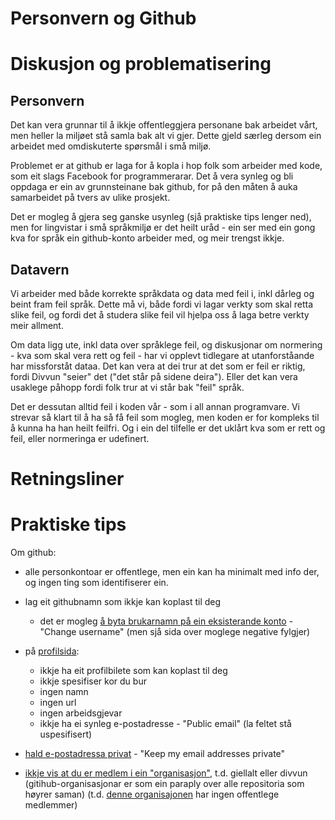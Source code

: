 # Personvern og Github

# Diskusjon og problematisering

## Personvern

Det kan vera grunnar til å ikkje offentleggjera personane bak arbeidet vårt, men heller la miljøet stå samla bak alt vi gjer. Dette gjeld særleg dersom ein arbeidet med omdiskuterte spørsmål i små miljø.

Problemet er at github er laga for å kopla i hop folk som arbeider med kode, som eit slags Facebook for programmerarar. Det å vera synleg og bli oppdaga er ein av grunnsteinane bak github, for på den måten å auka samarbeidet på tvers av ulike prosjekt.

Det er mogleg å gjera seg ganske usynleg (sjå praktiske tips lenger ned), men for lingvistar i små språkmiljø er det heilt uråd - ein ser med ein gong kva for språk ein github-konto arbeider med, og meir trengst ikkje.

## Datavern

Vi arbeider med både korrekte språkdata og data med feil i, inkl dårleg og beint fram feil språk. Dette må vi, både fordi vi lagar verkty som skal retta slike feil, og fordi det å studera slike feil vil hjelpa oss å laga betre verkty meir allment.

Om data ligg ute, inkl data over språklege feil, og diskusjonar om normering - kva som skal vera rett og feil - har vi opplevt tidlegare at utanforståande har missforståt dataa. Det kan vera at dei trur at det som er feil er riktig, fordi Divvun "seier" det ("det står på sidene deira"). Eller det kan vera usaklege påhopp fordi folk trur at vi står bak "feil" språk.

Det er dessutan alltid feil i koden vår - som i all annan programvare. Vi strevar så klart til å ha så få feil som mogleg, men koden er for kompleks til å kunna ha han heilt feilfri. Og i ein del tilfelle er det uklårt kva som er rett og feil, eller normeringa er udefinert.


# Retningsliner

# Praktiske tips

Om github:
- alle personkontoar er offentlege, men ein kan ha minimalt med info der, og ingen ting som identifiserer ein.

- lag eit githubnamn som ikkje kan koplast til deg
	- det er mogleg [å byta brukarnamn på ein eksisterande konto](https://github.com/settings/admin) - "Change username" (men sjå sida over moglege negative fylgjer)
- på [profilsida](https://github.com/settings/profile):
	- ikkje ha eit profilbilete som kan koplast til deg
	- ikkje spesifiser kor du bur
	- ingen namn
	- ingen url
	- ingen arbeidsgjevar
	- ikkje ha ei synleg e-postadresse - "Public email" (la feltet stå uspesifisert)
- [hald e-postadressa privat](https://github.com/settings/emails) - "Keep my email addresses private"
- [ikkje vis at du er medlem i ein "organisasjon"](https://docs.github.com/en/free-pro-team@latest/github/setting-up-and-managing-your-github-user-account/publicizing-or-hiding-organization-membership), t.d. giellalt eller divvun
  (gitihub-organisasjonar er som ein paraply over alle repositoria som høyrer saman)
  (t.d. [denne organisajonen](https://github.com/orgs/udapi/people) har ingen offentlege medlemmer)
